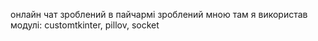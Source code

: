онлайн чат зроблений в пайчармі  зроблений мною там  я використав модулі: customtkinter, pillov, socket
